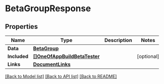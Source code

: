 # BetaGroupResponse

## Properties

Name | Type | Description | Notes
------------ | ------------- | ------------- | -------------
**Data** | [**BetaGroup**](BetaGroup.md) |  | 
**Included** | [**[]OneOfAppBuildBetaTester**](oneOf&lt;App,Build,BetaTester&gt;.md) |  | [optional] 
**Links** | [**DocumentLinks**](DocumentLinks.md) |  | 

[[Back to Model list]](../README.md#documentation-for-models) [[Back to API list]](../README.md#documentation-for-api-endpoints) [[Back to README]](../README.md)


